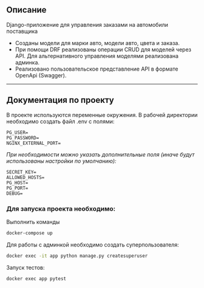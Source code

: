 ## Описание
Django-приложение для управления заказами на автомобили поставщика

* Созданы модели для марки авто, модели авто, цвета и заказа.
* При помощи DRF реализованы операции CRUD для моделей через API. 
Для альтернативного управления моделями реализована админка.
* Реализовано пользовательское представление API в формате OpenApi (Swagger).

---

## Документация по проекту

В проекте используются переменные окружения. В рабочей директории необходимо создать файл .env с полями:

```
PG_USER=
PG_PASSWORD=
NGINX_EXTERNAL_PORT=
```
_При необходимости можно указать дополнительные поля (иначе будут использованы настройки по умолчанию):_
```
SECRET_KEY=  
ALLOWED_HOSTS=
PG_HOST=
PG_PORT=
DEBUG=
```

### Для запуска проекта необходимо:

Выполнить команды

```bash
docker-compose up
```


Для работы с админкой необходимо создать суперпользователя:
```bash
docker exec -it app python manage.py createsuperuser
```

Запуск тестов:
```bash
docker exec app pytest
```